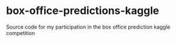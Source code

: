 # box-office-predictions-kaggle
Source code for my participation in the box office prediction kaggle competition
